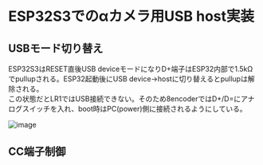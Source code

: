 # ESP32S3でのαカメラ用USB host実装

## USBモード切り替え

ESP32S3はRESET直後USB deviceモードになりD+端子はESP32内部で1.5kΩでpullupされる。ESP32起動後にUSB device→hostに切り替えるとpullupは解除される。  
この状態だとLR1ではUSB接続できない。そのため8encoderではD+/D=にアナログスイッチを入れ、boot時はPC(power)側に接続されるようにしている。  

![image](https://github.com/user-attachments/assets/5e4298c7-152a-4f80-bd02-1f8586cb5029)

## CC端子制御


